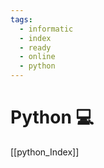 ```yaml
---
tags:
  - informatic
  - index
  - ready
  - online
  - python
---
```


# Python 💻

[[python_Index]]
